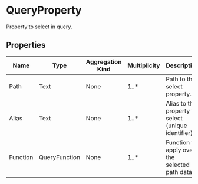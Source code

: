 # QueryProperty
Property to select in query.
## Properties
|Name|Type|Aggregation Kind|Multiplicity|Description|
|--|--|--|--|--|
|Path|Text|None|1..*|Path to the select property.|
|Alias|Text|None|1..*|Alias to the property to select (unique identifier).|
|Function|QueryFunction|None|1..*|Function to apply over the selected path data.|
